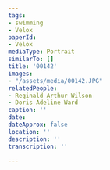 ```yaml
---
tags:
- swimming
- Velox
paperId:
- Velox
mediaType: Portrait
similarTo: []
title: '00142'
images:
- "/assets/media/00142.JPG"
relatedPeople:
- Reginald Arthur Wilson
- Doris Adeline Ward
caption: ''
date: 
dateApprox: false
location: ''
description: ''
transcription: ''

---
```

